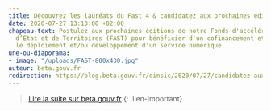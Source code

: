 ```yaml
---
title: Découvrez les lauréats du Fast 4 & candidatez aux prochaines éditions !
date: 2020-07-27 13:13:00 +02:00
chapeau-text: Postulez aux prochaines éditions de notre Fonds d'accélération des Startups
  d’État et de Territoires (FAST) pour bénéficier d'un cofinancement et ainsi accélérer
  le déploiement et/ou développement d'un service numérique.
une-ou-diaporama:
- image: "/uploads/FAST-800x430.jpg"
auteur: beta.gouv.fr
redirection: https://blog.beta.gouv.fr/dinsic/2020/07/27/candidatez-aux-prochaines-editions-du-fast-decouvrez-les-laureats-du-fast-4/
---
```


> [Lire la suite sur beta.gouv.fr](https://blog.beta.gouv.fr/dinsic/2020/07/27/candidatez-aux-prochaines-editions-du-fast-decouvrez-les-laureats-du-fast-4/)
{: .lien-important}